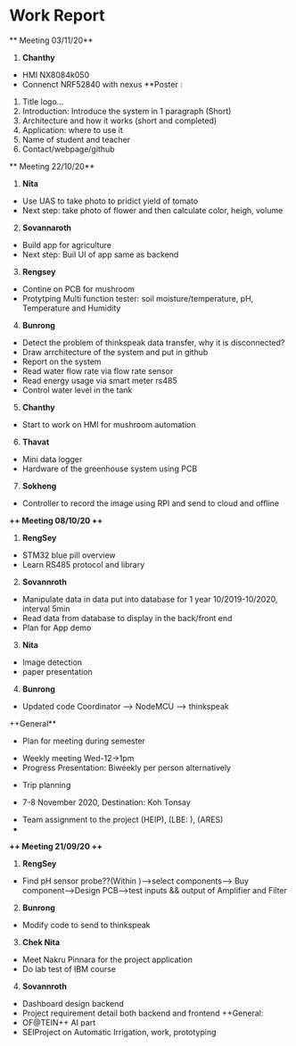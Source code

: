 # Work Report
** Meeting 03/11/20**
1. **Chanthy**
- HMI NX8084k050
- Connenct NRF52840 with nexus
**Poster : 
1. Title logo...
2. Introduction: Introduce the system in 1 paragraph (Short)
3. Architecture and how it works (short and completed)
4. Application: where to use it
5. Name of student and teacher
6. Contact/webpage/github


** Meeting 22/10/20**
1. **Nita**
- Use UAS to take photo to pridict yield of tomato
- Next step: take photo of flower and then calculate color, heigh, volume
2. **Sovannaroth**
- Build app for agriculture
- Next step: Buil UI of app same as backend
3. **Rengsey**
- Contine on PCB for mushroom
- Protytping Multi function tester: soil moisture/temperature, pH, Temperature and Humidity
4. **Bunrong**
- Detect the problem of thinkspeak data transfer, why it is disconnected?
- Draw arrchitecture of the system and put in github
- Report on the system
- Read water flow rate via flow rate sensor
- Read energy usage via smart meter rs485
- Control water level in the tank

5. **Chanthy**
- Start to work on HMI for mushroom automation
6. **Thavat**
- Mini data logger 
- Hardware of the greenhouse system using PCB
7. **Sokheng**
- Controller to record the image using RPI and send to cloud and offline

**++ Meeting 08/10/20 ++**
1. **RengSey**
- STM32 blue pill overview
- Learn RS485 protocol and library

2. **Sovannroth**
- Manipulate data in data put into database for 1 year 10/2019-10/2020, interval 5min
- Read data from database to display in the back/front end
- Plan for App demo
3. **Nita**
- Image detection
- paper presentation
4. **Bunrong**
- Updated code Coordinator --> NodeMCU --> thinkspeak  

++General**
- Plan for meeting during semester
 + Weekly meeting Wed-12->1pm
 + Progress Presentation: Biweekly per person alternatively
- Trip planning
 + 7-8 November 2020, Destination: Koh Tonsay
- Team assignment to the project (HEIP), (LBE: ), (ARES)
- 



**++ Meeting 21/09/20 ++**
1. **RengSey**
- Find pH sensor probe??(Within )-->select components--> Buy component-->Design PCB-->test inputs && output of Amplifier and Filter
2. **Bunrong**
- Modify code to send to thinkspeak
3. **Chek Nita**
- Meet Nakru Pinnara for the project application 
- Do lab test of IBM course
4. **Sovannroth**
- Dashboard design backend
- Project requirement detail both backend and frontend
++General:
- OF@TEIN++ AI part
- SEIProject on Automatic Irrigation, work, prototyping
